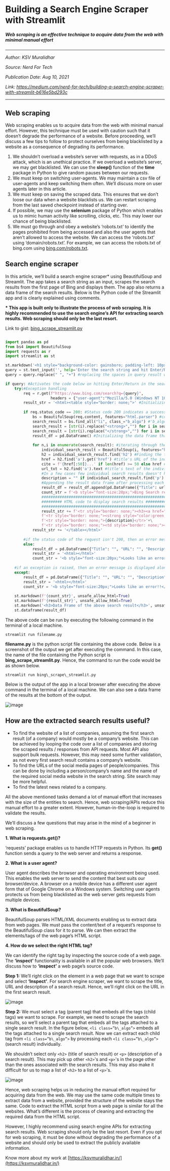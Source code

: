 Building a Search Engine Scraper with Streamlit
===============================================

##### *Web scraping is an effective technique to acquire data from the web with minimal manual effort*

---
_Author: KSV Muralidhar_

_Source: Nerd For Tech_ 

_Publication Date: Aug 10, 2021_

_Link: https://medium.com/nerd-for-tech/building-a-search-engine-scraper-with-streamlit-b616e5bd293c_

---

## Web scraping
Web scraping enables us to acquire data from the web with minimal manual effort. However, this technique must be used with caution such that it doesn’t degrade the performance of a website. Before proceeding, we’ll discuss a few tips to follow to protect ourselves from being blacklisted by a website as a consequence of degrading its performance.

1.  We shouldn’t overload a website’s server with requests, as in a DDoS attack, which is an unethical practice. If we overload a website’s server, we may get blacklisted. We can use the **sleep()** function of the **time** package in Python to give random pauses between our requests.
2.  We must keep on switching user-agents. We may maintain a csv file of user-agents and keep switching them often. We’ll discuss more on user agents later in this article.
3.  We must keep on saving the scraped data. This ensures that we don’t loose our data when a website blacklists us. We can restart scraping from the last saved checkpoint instead of starting over.
4.  If possible, we may use the **selenium** package of Python which enables us to mimic human activity like scrolling, clicks, etc. This may lower our chance of being blacklisted.
5.  We must go through and obey a website’s ‘robots.txt’ to identify the pages prohibited from being accessed and also the user agents that aren’t allowed to access the website. We can access the ‘robots.txt’ using ‘domain/robots.txt’. For example, we can access the robots.txt of bing.com using [bing.com/robots.txt](http://bing.com/robots.txt).

## Search engine scraper

In this article, we’ll build a search engine scraper\* using BeautifulSoup and Streamlit. The app takes a search string as an input, scrapes the search results from the first page of Bing and displays them. The app also returns a data frame of the search results. Below is the Python code of the Streamlit app and is clearly explained using comments.

**\* This app is built only to illustrate the process of web scraping. It is highly recommended to use the search engine’s API for extracting search results. Web scraping should only be the last resort.**

Link to gist: [bing_scrape_streamlit.py](https://gist.github.com/ksv-muralidhar/a78830a9a2b75ecb71eb79599a391c6a#file-bing_scrape_streamlit-py)


```python

import pandas as pd
from bs4 import BeautifulSoup
import requests as r
import streamlit as st

st.markdown('<h1 style="background-color: gainsboro; padding-left: 10px; padding-bottom: 20px;">Search Engine Scraper</h1>', unsafe_allow_html=True)
query = st.text_input('', help='Enter the search string and hit Enter/Return')
query = query.replace(" ", "+") #replacing the spaces in query result with +

if query: #Activates the code below on hitting Enter/Return in the search textbox
    try:#Exception handling 
        req = r.get(f"https://www.bing.com/search?q={query}",
                    headers = {"user-agent":"Mozilla/5.0 (Windows NT 10.0; Win64; x64) AppleWebKit/537.36 (KHTML, like Gecko) Chrome/92.0.4515.131 Safari/537.36"})
        result_str = '<html><table style="border: none;">' #Initializing the HTML code for displaying search results
        
        if req.status_code == 200: #Status code 200 indicates a successful request
            bs = BeautifulSoup(req.content, features="html.parser") #converting the content/text returned by request to a BeautifulSoup object
            search_result = bs.find_all("li", class_="b_algo") #'b_algo' is the class of the list object which represents a single result
            search_result = [str(i).replace("<strong>","") for i in search_result] #removing the <strong> tag
            search_result = [str(i).replace("</strong>","") for i in search_result] #removing the </strong> tag
            result_df = pd.DataFrame() #Initializing the data frame that stores the results
            
            for n,i in enumerate(search_result): #iterating through the search results
                individual_search_result = BeautifulSoup(i, features="html.parser") #converting individual search result into a BeautifulSoup object
                h2 = individual_search_result.find('h2') #Finding the title of the individual search result
                href = h2.find('a').get('href') #title's URL of the individual search result
                cite = f'{href[:50]}...' if len(href) >= 50 else href # cite with first 20 chars of the URL
                url_txt = h2.find('a').text #title's text of the individual search result
                #In a few cases few individual search results doesn't have a description. In such cases the description would be blank
                description = "" if individual_search_result.find('p') is None else individual_search_result.find('p').text
                #Appending the result data frame after processing each individual search result
                result_df = result_df.append(pd.DataFrame({"Title": url_txt, "URL": href, "Description": description}, index=[n]))
                count_str = f'<b style="font-size:20px;">Bing Search returned {len(result_df)} results</b>'
                ########################################################
                ######### HTML code to display search results ##########
                ########################################################
                result_str += f'<tr style="border: none;"><h3><a href="{href}" target="_blank">{url_txt}</a></h3></tr>'+\
                f'<tr style="border: none;"><strong style="color:green;">{cite}</strong></tr>'+\
                f'<tr style="border: none;">{description}</tr>'+\
                f'<tr style="border: none;"><td style="border: none;"></td></tr>'
            result_str += '</table></html>'
            
        #if the status code of the request isn't 200, then an error message is displayed along with an empty data frame        
        else:
            result_df = pd.DataFrame({"Title": "", "URL": "", "Description": ""}, index=[0])
            result_str = '<html></html>'
            count_str = '<b style="font-size:20px;">Looks like an error!!</b>'
            
    #if an exception is raised, then an error message is displayed along with an empty data frame
    except:
        result_df = pd.DataFrame({"Title": "", "URL": "", "Description": ""}, index=[0])
        result_str = '<html></html>'
        count_str = '<b style="font-size:20px;">Looks like an error!!</b>'
    
    st.markdown(f'{count_str}', unsafe_allow_html=True)
    st.markdown(f'{result_str}', unsafe_allow_html=True)
    st.markdown('<h3>Data Frame of the above search result</h3>', unsafe_allow_html=True)
    st.dataframe(result_df)

```

The above code can be run by executing the following command in the terminal of a local machine.

```
streamlit run filename.py
```

**filename.py** is the python script file containing the above code. Below is a screenshot of the output we get after executing the command. In this case, the name of the file containing the Python script is **bing\_scrape\_streamlit.py**. Hence, the command to run the code would be as shown below.

```
streamlit run bing\_scrape\_streamlit.py
```

Below is the output of the app in a local browser after executing the above command in the terminal of a local machine. We can also see a data frame of the results at the bottom of the output.

![image](https://github.com/Eik-Lab/NBIM-hackathon/assets/45490612/1183f15e-2d94-4c1c-945c-e9dd3131f99a)



How are the extracted search results useful?
--------------------------------------------

*   To find the website of a list of companies, assuming the first search result (of a company) would mostly be a company’s website. This can be achieved by looping the code over a list of companies and storing the scraped results / responses from API requests. Most API also support bulk requests. However, this may need some further validation, as not every first search result contains a company’s website.
*   To find the URLs of the social media pages of people/companies. This can be done by including a person/company’s name and the name of the required social media website in the search string. Site search may be more helpful.
*   To find the latest news related to a company.

All the above mentioned tasks demand a lot of manual effort that increases with the size of the entities to search. Hence, web scraping/APIs reduce this manual effort to a greater extent. However, human-in-the-loop is required to validate the results.

We’ll discuss a few questions that may arise in the mind of a beginner in web scraping.

**1. What is requests.get()?**

‘requests’ package enables us to handle HTTP requests in Python. Its **get()** function sends a query to the web server and returns a response.

**2. What is a user agent?**

User agent describes the browser and operating environment being used. This enables the web server to send the content that best suits our browser/device. A browser on a mobile device has a different user agent form that of Google Chrome on a Windows system. Switching user agents protects us from being blacklisted as the web server gets requests from multiple devices.

**3. What is BeautifulSoup?**

BeautifulSoup parses HTML/XML documents enabling us to extract data from web pages. We must pass the content/text of a request’s response to the BeautifulSoup class for it to parse. We can then extract the elements/tags of the web page’s HTML script.

**4. How do we select the right HTML tag?**

We can identify the right tag by inspecting the source code of a web page. The **‘inspect’** functionality is available in all the popular web browsers. We’ll discuss how to **‘inspect’** a web page’s source code.

**Step 1:** We’ll right click on the element in a web page that we want to scrape and select **‘Inspect’**. For search engine scraper, we want to scrape the title, URL and description of a search result. Hence, we’ll right click on the URL in the first search result.

![image](https://github.com/Eik-Lab/NBIM-hackathon/assets/45490612/da027152-799a-4b98-bb83-ad280a8f57cc)


**Step 2:** We must select a tag (parent tag) that embeds all the tags (child tags) we want to scrape. For example, we need to scrape the search results, so we’ll select a parent tag that embeds all the tags attached to a single search result. In the figure below, `<li class=”b\_algo”>` embeds all the tags attached to a single search result. Now we can extract each child tag from `<li class=”b\_algo”>` by processing each `<li class=”b\_algo”>` (search result) individually.

We shouldn’t select only `<h2>` (title of search result) or `<p>` (description of a search result). This may pick up other `<h2>`'s and `<p>`'s in the page other than the ones associated with the search results. This may also make it difficult for us to map a list of `<h2>` to a list of `<p>`'s.

![image](https://github.com/Eik-Lab/NBIM-hackathon/assets/45490612/3f430001-d423-416c-ae8b-e3859edc0d83)


Hence, web scraping helps us in reducing the manual effort required for acquiring data from the web. We may use the same code multiple times to extract data from a website, provided the structure of the website stays the same. Code to extract the HTML script from a web page is similar for all the websites. What’s different is the process of cleaning and extracting the required data from the HTML script.

However, I highly recommend using search engine APIs for extracting search results. Web scraping should only be the last resort. Even if you opt for web scraping, it must be done without degrading the performance of a website and should only be used to extract the publicly available information.

Know more about my work at [https://ksvmuralidhar.in/](https://ksvmuralidhar.in/)
